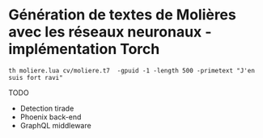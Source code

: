 
# Génération de textes de Molières avec les réseaux neuronaux - implémentation Torch

```
th moliere.lua cv/moliere.t7  -gpuid -1 -length 500 -primetext "J'en suis fort ravi"
```

TODO

* Detection tirade
* Phoenix back-end
* GraphQL middleware
